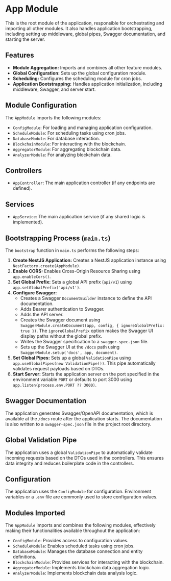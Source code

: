 # App Module

This is the root module of the application, responsible for orchestrating and importing all other modules. It also handles application bootstrapping, including setting up middleware, global pipes, Swagger documentation, and starting the server.

## Features

- **Module Aggregation:** Imports and combines all other feature modules.
- **Global Configuration:** Sets up the global configuration module.
- **Scheduling:** Configures the scheduling module for cron jobs.
- **Application Bootstrapping:** Handles application initialization, including middleware, Swagger, and server start.

## Module Configuration

The `AppModule` imports the following modules:

- `ConfigModule`: For loading and managing application configuration.
- `ScheduleModule`: For scheduling tasks using cron jobs.
- `DatabaseModule`: For database interaction.
- `BlockchainModule`: For interacting with the blockchain.
- `AggregatorModule`: For aggregating blockchain data.
- `AnalyzerModule`: For analyzing blockchain data.

## Controllers

- `AppController`: The main application controller (if any endpoints are defined).

## Services

- `AppService`: The main application service (if any shared logic is implemented).

## Bootstrapping Process (`main.ts`)

The `bootstrap` function in `main.ts` performs the following steps:

1. **Create NestJS Application:** Creates a NestJS application instance using `NestFactory.create(AppModule)`.
2. **Enable CORS:** Enables Cross-Origin Resource Sharing using `app.enableCors()`.
3. **Set Global Prefix:** Sets a global API prefix (`api/v1`) using `app.setGlobalPrefix('api/v1')`.
4. **Configure Swagger:**
   - Creates a Swagger `DocumentBuilder` instance to define the API documentation.
   - Adds Bearer authentication to Swagger.
   - Adds the API server.
   - Creates the Swagger document using `SwaggerModule.createDocument(app, config, { ignoreGlobalPrefix: true })`. The `ignoreGlobalPrefix` option makes the Swagger UI display paths without the global prefix.
   - Writes the Swagger specification to a `swagger-spec.json` file.
   - Sets up the Swagger UI at the `/docs` path using `SwaggerModule.setup('docs', app, document)`.
5. **Set Global Pipes:** Sets up a global `ValidationPipe` using `app.useGlobalPipes(new ValidationPipe())`. This pipe automatically validates request payloads based on DTOs.
6. **Start Server:** Starts the application server on the port specified in the environment variable `PORT` or defaults to port 3000 using `app.listen(process.env.PORT ?? 3000)`.

## Swagger Documentation

The application generates Swagger/OpenAPI documentation, which is available at the `/docs` route after the application starts. The documentation is also written to a `swagger-spec.json` file in the project root directory.

## Global Validation Pipe

The application uses a global `ValidationPipe` to automatically validate incoming requests based on the DTOs used in the controllers. This ensures data integrity and reduces boilerplate code in the controllers.

## Configuration

The application uses the `ConfigModule` for configuration. Environment variables or a `.env` file are commonly used to store configuration values.

## Modules Imported

The `AppModule` imports and combines the following modules, effectively making their functionalities available throughout the application:

- `ConfigModule`: Provides access to configuration values.
- `ScheduleModule`: Enables scheduled tasks using cron jobs.
- `DatabaseModule`: Manages the database connection and entity definitions.
- `BlockchainModule`: Provides services for interacting with the blockchain.
- `AggregatorModule`: Implements blockchain data aggregation logic.
- `AnalyzerModule`: Implements blockchain data analysis logic.
